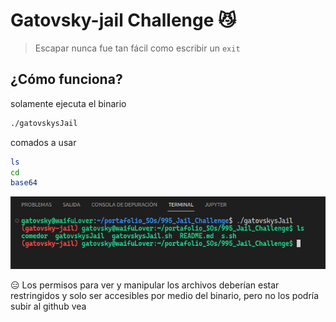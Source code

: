 # Gatovsky-jail Challenge 😼

> Escapar nunca fue tan fácil como escribir un `exit`

## ¿Cómo funciona?

solamente ejecuta el binario

```bash
./gatovskysJail
```

comados a usar

```bash
ls
cd
base64
```


![jail](../assets/Jail/jail1.png)

😑 Los permisos para ver y manipular los archivos deberían estar restringidos y solo ser accesibles por medio del binario, pero no los podría subir al github vea 

